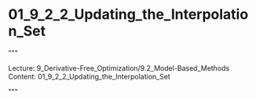 # 01_9_2_2_Updating_the_Interpolation_Set

"""

Lecture: 9_Derivative-Free_Optimization/9.2_Model-Based_Methods
Content: 01_9_2_2_Updating_the_Interpolation_Set

"""

